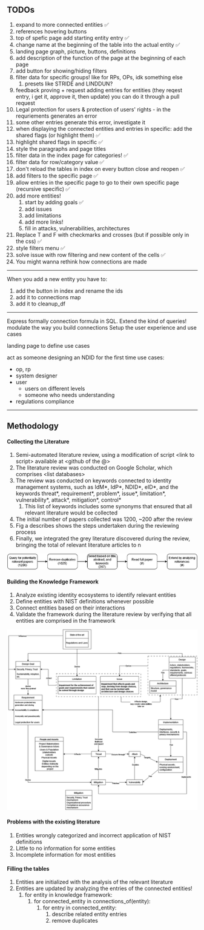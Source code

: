 ## TODOs
1. expand to more connected entities ✅
2. references hovering buttons
3. top of spefic page add starting entity entry ✅
4. change name at the beginning of the table into the actual entity ✅
5. landing page graph, picture, buttons, definitions 
6. add description of the function of the page at the beginning of each page
7. add button for showing/hiding filters
8. filter data for specific groups! like for RPs, OPs, idk something else
   1. presets like STRIDE and LINDDUN?
9. feedback proving + request adding entries for entities (they reqest entry, i get it, approve it, then update) you can do it through a pull request
10. Legal protection for users & protection of users' rights -  in the requriements generates an error
   1.  some other entries generate this error, investigate it
11. when displaying the connected entities and entries in specific: add the shared flags (or highlight them) ✅
12. highlight shared flags in specific ✅
13. style the paragraphs and page titles
14. filter data in the index page for categories! ✅
15. filter data for row/category value ✅
16. don't reload the tables in index on every button close and reopen ✅
17. add filters to the specific page ✅
18. allow entries in the specific page to go to their own specific page (recursive specific) ✅
19. add more entities!
    1.  start by adding goals ✅
    2.  add issues
    3.  add limitations
    4.  add more links!
    5.  fill in attacks, vulnerabilities, architectures
20. Replace T and F with checkmarks and crosses (but if possible only in the css) ✅
21. style filters menu ✅
22. solve issue with row filtering and new content of the cells ✅
23. You might wanna rethink how connections are made 

---
When you add a new entity you have to:
1. add the button in index and rename the ids
2. add it to connections map
3. add it to cleanup_df

---
Express formally connection formula in SQL.
Extend the kind of queries!
   modulate the way you build connections
Setup the user experience and use cases

landing page to define use cases

act as someone designing an NDID for the first time
use cases:
   - op, rp
   - system designer
   - user
     - users on different levels 
     - someone who needs understanding
   - regulations compliance

---
## Methodology

#### Collecting the Literature
1. Semi-automated literature review, using a modification of script \<link to script\> available at \<github of the @\>
2. The literature review was conducted on Google Scholar, which comprises \<list databases\>
3. The review was conducted on keywords connected to identity management systems, such as IdM\*, IdP\*, NDID\*, eID\*, and the keywords threat\*, requirement\*, problem\*, issue\*, limitation\*, vulnerability\*, attack\*, mitigation\*, control\*
   1. This list of keywords includes some synonyms that ensured that all relevant literature would be collected
4. The initial number of papers collected was 1200, ~200 after the review
5. Fig a describes shows the steps undertaken during the reviewing process
6. Finally, we integrated the grey literature discovered during the review, bringing the total of relevant literature articles to n

![literature review step](/Methodology_figures/lit%20review%20steps.png "Fig a - Literature Review Steps")

#### Building the Knowledge Framework
1. Analyze existing identity ecosystems to identify relevant entities
2. Define entities with NIST definitions whenever possible
3. Connect entities based on their interactions
4. Validate the framework during the literature review by verifying that all entities are comprised in the framework

![framework](/Methodology_figures/Framework%20v2%20Whole.drawio.png "Resulting Knowledge Framework")

#### Problems with the existing literature
1. Entities wrongly categorized and incorrect application of NIST definitions
2. Little to no information for some entities
3. Incomplete information for most entities

#### Filling the tables
1. Entities are initialized with the analysis of the relevant literature
2. Entities are updated by analyzing the entries of the connected entities!
   1. for entity in knowledge framework:
      1. for connected_entity in connections_of(entity):
         1. for entry in connected_entity:
            1. describe related entity entries
            2. remove duplicates
